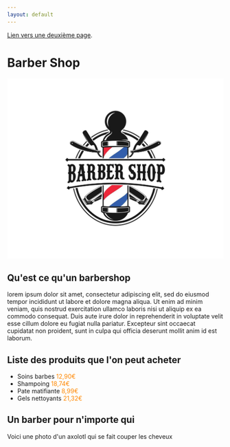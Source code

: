 ```yaml
---
layout: default
---
```




[Lien vers une deuxième page](./another-page.html).

# Barber Shop

![Image du barbershop](img/barbershop.jpg)

## Qu'est ce qu'un barbershop
lorem ipsum dolor sit amet, consectetur adipiscing elit, sed do eiusmod tempor incididunt ut labore et dolore magna aliqua. Ut enim ad minim veniam, quis nostrud exercitation ullamco laboris nisi ut aliquip ex ea commodo consequat. Duis aute irure dolor in reprehenderit in voluptate velit esse cillum dolore eu fugiat nulla pariatur. Excepteur sint occaecat cupidatat non proident, sunt in culpa qui officia deserunt mollit anim id est laborum.

## Liste des produits que l'on peut acheter
 * Soins barbes  <span style="color: #FF8700">12,90€ </span>
 * Shampoing <span style="color: #FF8700">18,74€ </span>
 * Pate matifiante <span style="color: #FF8700">8,99€ </span>
 * Gels nettoyants <span style="color: #FF8700">21,32€ </span>

## Un barber pour n'importe qui 

Voici une photo d'un axolotl qui se fait couper les cheveux



